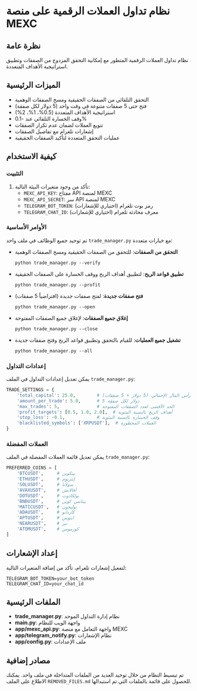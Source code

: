 # نظام تداول العملات الرقمية على منصة MEXC

## نظرة عامة

نظام تداول العملات الرقمية المتطور مع إمكانية التحقق المزدوج من الصفقات وتطبيق استراتيجية الأهداف المتعددة.

## الميزات الرئيسية

- التحقق التلقائي من الصفقات الحقيقية ومسح الصفقات الوهمية
- فتح حتى 5 صفقات متنوعة في وقت واحد (5 دولار لكل صفقة)
- استراتيجية الأهداف المتعددة (0.5%، 1%، 2%)
- وقف الخسارة التلقائي عند -0.1%
- تنويع العملات لضمان عدم تكرار الصفقات
- إشعارات تلغرام مع تفاصيل الصفقات
- عمليات التحقق المتعددة لتأكيد الصفقات الحقيقية

## كيفية الاستخدام

### التثبيت

1. تأكد من وجود متغيرات البيئة التالية:
   - `MEXC_API_KEY`: مفتاح API لمنصة MEXC
   - `MEXC_API_SECRET`: سر API لمنصة MEXC
   - `TELEGRAM_BOT_TOKEN`: رمز بوت تلغرام (اختياري للإشعارات)
   - `TELEGRAM_CHAT_ID`: معرف محادثة تلغرام (اختياري للإشعارات)

### الأوامر الأساسية

تم توحيد جميع الوظائف في ملف واحد `trade_manager.py` مع خيارات متعددة:

- **التحقق من الصفقات**: للتحقق من الصفقات الحقيقية ومسح الصفقات الوهمية
  ```
  python trade_manager.py --verify
  ```

- **تطبيق قواعد الربح**: لتطبيق أهداف الربح ووقف الخسارة على الصفقات الحقيقية
  ```
  python trade_manager.py --profit
  ```

- **فتح صفقات جديدة**: لفتح صفقات جديدة (افتراضياً 5 صفقات)
  ```
  python trade_manager.py --open
  ```

- **إغلاق جميع الصفقات**: لإغلاق جميع الصفقات المفتوحة
  ```
  python trade_manager.py --close
  ```

- **تشغيل جميع العمليات**: للقيام بالتحقق وتطبيق قواعد الربح وفتح صفقات جديدة
  ```
  python trade_manager.py --all
  ```

### إعدادات التداول

يمكن تعديل إعدادات التداول في الملف `trade_manager.py`:

```python
TRADE_SETTINGS = {
    'total_capital': 25.0,        # رأس المال الإجمالي (5 دولار × 5 صفقات)
    'amount_per_trade': 5.0,      # 5 دولار لكل صفقة
    'max_trades': 5,              # الحد الأقصى لعدد الصفقات المفتوحة
    'profit_targets': [0.5, 1.0, 2.0],  # أهداف الربح بالنسبة المئوية
    'stop_loss': -0.1,            # وقف الخسارة بالنسبة المئوية
    'blacklisted_symbols': ['XRPUSDT'],  # العملات المحظورة
}
```

### العملات المفضلة

يمكن تعديل قائمة العملات المفضلة في الملف `trade_manager.py`:

```python
PREFERRED_COINS = [
    'BTCUSDT',     # بيتكوين
    'ETHUSDT',     # إيثريوم
    'SOLUSDT',     # سولانا
    'AVAXUSDT',    # أفالانش
    'DOTUSDT',     # بولكادوت
    'BNBUSDT',     # بينانس كوين
    'MATICUSDT',   # بوليجون
    'ADAUSDT',     # كاردانو
    'APTUSDT',     # ابتوس
    'NEARUSDT',    # نير
    'ATOMUSDT',    # كوزموس
]
```

## إعداد الإشعارات

لتفعيل إشعارات تلغرام، تأكد من إضافة المتغيرات التالية:

```
TELEGRAM_BOT_TOKEN=your_bot_token
TELEGRAM_CHAT_ID=your_chat_id
```

## الملفات الرئيسية

- **trade_manager.py**: نظام إدارة التداول الموحد
- **main.py**: واجهة الويب للنظام
- **app/mexc_api.py**: واجهة التعامل مع منصة MEXC
- **app/telegram_notify.py**: نظام الإشعارات
- **app/config.py**: ملف الإعدادات

## مصادر إضافية

تم تبسيط النظام من خلال توحيد العديد من الملفات المتداخلة في ملف واحد. يمكنك الاطلاع على الملف `REMOVED_FILES.md` للحصول على قائمة بالملفات التي تم استبدالها.